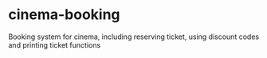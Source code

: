 # cinema-booking
Booking system for cinema, including reserving ticket, using discount codes and printing ticket functions
